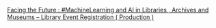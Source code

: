 [Facing the Future : #MachineLearning and AI in Libraries , Archives and Museums – Library Event Registration ( Production )](https://qi.tc/qi/112105)